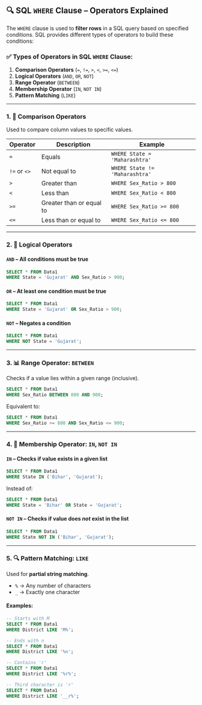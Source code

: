 
## 🔍 SQL `WHERE` Clause – Operators Explained

The `WHERE` clause is used to **filter rows** in a SQL query based on specified conditions. SQL provides different types of operators to build these conditions:

### ✅ Types of Operators in SQL `WHERE` Clause:
1. **Comparison Operators** (`=`, `!=`, `>`, `<`, `>=`, `<=`)
2. **Logical Operators** (`AND`, `OR`, `NOT`)
3. **Range Operator** (`BETWEEN`)
4. **Membership Operator** (`IN`, `NOT IN`)
5. **Pattern Matching** (`LIKE`)

---

### 1. 🔁 Comparison Operators
Used to compare column values to specific values.

| Operator | Description                          | Example |
|----------|--------------------------------------|---------|
| `=`      | Equals                                | `WHERE State = 'Maharashtra'` |
| `!=` or `<>` | Not equal to                    | `WHERE State != 'Maharashtra'` |
| `>`      | Greater than                          | `WHERE Sex_Ratio > 800` |
| `<`      | Less than                             | `WHERE Sex_Ratio < 800` |
| `>=`     | Greater than or equal to              | `WHERE Sex_Ratio >= 800` |
| `<=`     | Less than or equal to                 | `WHERE Sex_Ratio <= 800` |

---

### 2. 🧠 Logical Operators

#### `AND` – All conditions must be true
```sql
SELECT * FROM Data1
WHERE State = 'Gujarat' AND Sex_Ratio > 900;
```

#### `OR` – At least one condition must be true
```sql
SELECT * FROM Data1
WHERE State = 'Gujarat' OR Sex_Ratio > 900;
```

#### `NOT` – Negates a condition
```sql
SELECT * FROM Data1
WHERE NOT State = 'Gujarat';
```

---

### 3. 📊 Range Operator: `BETWEEN`

Checks if a value lies within a given range (inclusive).

```sql
SELECT * FROM Data1
WHERE Sex_Ratio BETWEEN 800 AND 900;
```

Equivalent to:
```sql
SELECT * FROM Data1
WHERE Sex_Ratio >= 800 AND Sex_Ratio <= 900;
```

---

### 4. 🧾 Membership Operator: `IN`, `NOT IN`

#### `IN` – Checks if value exists in a given list
```sql
SELECT * FROM Data1
WHERE State IN ('Bihar', 'Gujarat');
```

Instead of:
```sql
SELECT * FROM Data1
WHERE State = 'Bihar' OR State = 'Gujarat';
```

#### `NOT IN` – Checks if value does *not* exist in the list
```sql
SELECT * FROM Data1
WHERE State NOT IN ('Bihar', 'Gujarat');
```

---

### 5. 🔍 Pattern Matching: `LIKE`

Used for **partial string matching**.  
- `%` → Any number of characters  
- `_` → Exactly one character

#### Examples:
```sql
-- Starts with M
SELECT * FROM Data1
WHERE District LIKE 'M%';

-- Ends with n
SELECT * FROM Data1
WHERE District LIKE '%n';

-- Contains 'r'
SELECT * FROM Data1
WHERE District LIKE '%r%';

-- Third character is 'r'
SELECT * FROM Data1
WHERE District LIKE '__r%';
```

